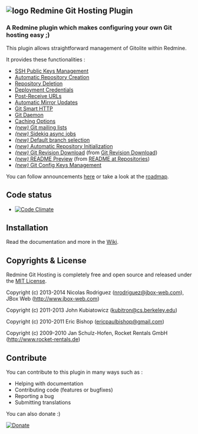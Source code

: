 ## ![logo](https://raw.github.com/jbox-web/redmine_git_hosting/gh-pages/images/git_logo.png) Redmine Git Hosting Plugin

### A Redmine plugin which makes configuring your own Git hosting easy ;)

This plugin allows straightforward management of Gitolite within Redmine.

It provides these functionalities :

* [SSH Public Keys Management](https://github.com/jbox-web/redmine_git_hosting/wiki/Features#wiki-ssh-public-keys-management)
* [Automatic Repository Creation](https://github.com/jbox-web/redmine_git_hosting/wiki/Features#wiki-automatic-repository-creation)
* [Repository Deletion](https://github.com/jbox-web/redmine_git_hosting/wiki/Features#wiki-repository-deletion)
* [Deployment Credentials](https://github.com/jbox-web/redmine_git_hosting/wiki/Features#wiki-deployment-credentials)
* [Post-Receive URLs](https://github.com/jbox-web/redmine_git_hosting/wiki/Features#wiki-post-receive-urls)
* [Automatic Mirror Updates](https://github.com/jbox-web/redmine_git_hosting/wiki/Features#wiki-automatic-mirror-updates)
* [Git Smart HTTP](https://github.com/jbox-web/redmine_git_hosting/wiki/Features#wiki-git-smart-http)
* [Git Daemon](https://github.com/jbox-web/redmine_git_hosting/wiki/Features#wiki-git-daemon)
* [Caching Options](https://github.com/jbox-web/redmine_git_hosting/wiki/Features#wiki-caching-options)
* [*(new)* Git mailing lists](https://github.com/jbox-web/redmine_git_hosting/wiki/Features#wiki-git-mailing-lists)
* [*(new)* Sidekiq async jobs](https://github.com/jbox-web/redmine_git_hosting/wiki/Features#wiki-sidekiq-async-jobs)
* [*(new)* Default branch selection](https://github.com/jbox-web/redmine_git_hosting/wiki/Features#wiki-default-branch-selection)
* [*(new)* Automatic Repository Initialization](https://github.com/jbox-web/redmine_git_hosting/wiki/Features#wiki-automatic-repository-initialization)
* [*(new)* Git Revision Download](https://github.com/jbox-web/redmine_git_hosting/wiki/Features#wiki-git-revision-download) (from [Git Revision Download](https://github.com/chantra/redmine_gitrevision_download))
* [*(new)* README Preview](https://github.com/jbox-web/redmine_git_hosting/wiki/Features#wiki-readme-preview) (from [README at Repositories](https://github.com/simeji/readme_at_repositories))
* [*(new)* Git Config Keys Management](https://github.com/jbox-web/redmine_git_hosting/wiki/Features#wiki-git-config-keys-management)

You can follow announcements [here](https://github.com/jbox-web/redmine_git_hosting/wiki/Announcements) or take a look at the [roadmap](https://github.com/jbox-web/redmine_git_hosting/wiki/Roadmap).

## Code status

* [![Code Climate](https://codeclimate.com/github/jbox-web/redmine_git_hosting.png)](https://codeclimate.com/github/jbox-web/redmine_git_hosting)

## Installation

Read the documentation and more in the [Wiki](https://github.com/jbox-web/redmine_git_hosting/wiki).


## Copyrights & License
Redmine Git Hosting is completely free and open source and released under the [MIT License](https://github.com/jbox-web/redmine_git_hosting/blob/devel/LICENSE).

Copyright (c) 2013-2014 Nicolas Rodriguez (nrodriguez@jbox-web.com), JBox Web (http://www.jbox-web.com)

Copyright (c) 2011-2013 John Kubiatowicz (kubitron@cs.berkeley.edu)

Copyright (c) 2010-2011 Eric Bishop (ericpaulbishop@gmail.com)

Copyright (c) 2009-2010 Jan Schulz-Hofen, Rocket Rentals GmbH (http://www.rocket-rentals.de)

## Contribute

You can contribute to this plugin in many ways such as :
* Helping with documentation
* Contributing code (features or bugfixes)
* Reporting a bug
* Submitting translations

You can also donate :)

[![Donate](https://www.paypalobjects.com/en_US/i/btn/btn_donate_LG.gif)](https://www.paypal.com/cgi-bin/webscr?cmd=_s-xclick&hosted_button_id=FBT7E7DAVVEEU)
